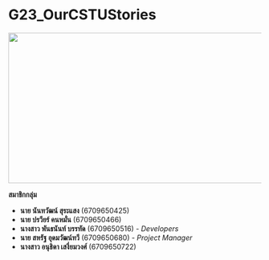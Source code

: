 # G23_OurCSTUStories
<div align="center">
  <img src="https://i0.wp.com/www.printmag.com/wp-content/uploads/2021/02/4cbe8d_f1ed2800a49649848102c68fc5a66e53mv2.gif?fit=476%2C280&ssl=1" width="600" height="300"/>
</div>

**สมาชิกกลุ่ม**  
- **นาย นันทวัฒน์ สุระแสง** (6709650425)  
- **นาย ปรวียร์ คนหมั่น** (6709650466)  
- **นางสาว พันธนันท์ บรรทัด** (6709650516) - *Developers*
- **นาย สหรัฐ อุดมวัฒน์ทวี** (6709650680) - *Project Manager*  
- **นางสาว อนุธิดา เสงี่ยมวงศ์** (6709650722)  
